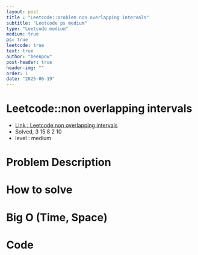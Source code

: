 ```yaml
---
layout: post
title : "Leetcode::problem non overlapping intervals"
subtitle: "Leetcode ps medium"
type: "Leetcode medium"
medium: true
ps: true
leetcode: true
text: true
author: "beenpow"
post-header: true
header-img: ""
order: 1
date: "2025-06-19"
---
```


# Leetcode::non overlapping intervals
- [Link : Leetcode:non overlapping intervals]()
- Solved, 3 15 8 2 10
- level : medium
# Problem Description

# How to solve


# Big O (Time, Space)

# Code

```cpp

```
